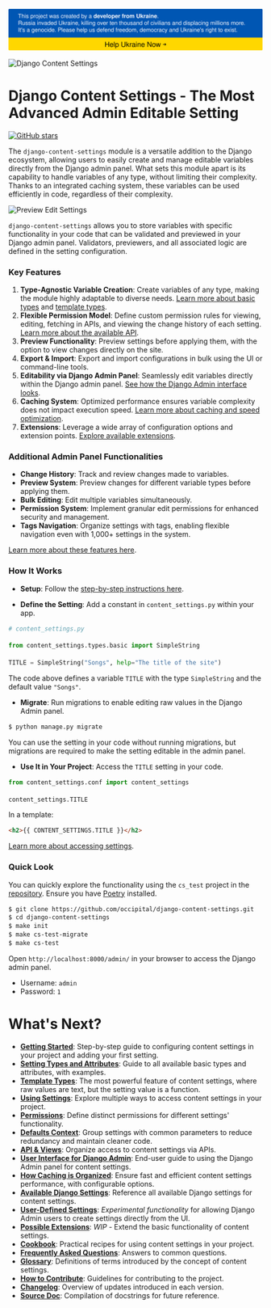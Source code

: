 [![Stand With Ukraine](https://raw.githubusercontent.com/vshymanskyy/StandWithUkraine/main/banner-direct-single.svg)](https://stand-with-ukraine.pp.ua)

![Django Content Settings](img/title.png)

# Django Content Settings - The Most Advanced Admin Editable Setting

[![GitHub stars](https://img.shields.io/github/stars/occipital/django-content-settings?style=social)](https://github.com/occipital/django-content-settings/stargazers)

The `django-content-settings` module is a versatile addition to the Django ecosystem, allowing users to easily create and manage editable variables directly from the Django admin panel. What sets this module apart is its capability to handle variables of any type, without limiting their complexity. Thanks to an integrated caching system, these variables can be used efficiently in code, regardless of their complexity.

![Preview Edit Settings](img/preview.gif)

`django-content-settings` allows you to store variables with specific functionality in your code that can be validated and previewed in your Django admin panel. Validators, previewers, and all associated logic are defined in the setting configuration.

### Key Features

1. **Type-Agnostic Variable Creation**: Create variables of any type, making the module highly adaptable to diverse needs. [Learn more about basic types](types.md) and [template types](template_types.md).
2. **Flexible Permission Model**: Define custom permission rules for viewing, editing, fetching in APIs, and viewing the change history of each setting. [Learn more about the available API](api.md).
3. **Preview Functionality**: Preview settings before applying them, with the option to view changes directly on the site.
4. **Export & Import**: Export and import configurations in bulk using the UI or command-line tools.
5. **Editability via Django Admin Panel**: Seamlessly edit variables directly within the Django admin panel. [See how the Django Admin interface looks](ui.md).
6. **Caching System**: Optimized performance ensures variable complexity does not impact execution speed. [Learn more about caching and speed optimization](caching.md).
7. **Extensions**: Leverage a wide array of configuration options and extension points. [Explore available extensions](extends.md).

### Additional Admin Panel Functionalities

- **Change History**: Track and review changes made to variables.
- **Preview System**: Preview changes for different variable types before applying them.
- **Bulk Editing**: Edit multiple variables simultaneously.
- **Permission System**: Implement granular edit permissions for enhanced security and management.
- **Tags Navigation**: Organize settings with tags, enabling flexible navigation even with 1,000+ settings in the system.

[Learn more about these features here](ui.md).

### How It Works

- **Setup**: Follow the [step-by-step instructions here](first.md).

- **Define the Setting**: Add a constant in `content_settings.py` within your app.

```python
# content_settings.py

from content_settings.types.basic import SimpleString

TITLE = SimpleString("Songs", help="The title of the site")
```

The code above defines a variable `TITLE` with the type `SimpleString` and the default value `"Songs"`.

- **Migrate**: Run migrations to enable editing raw values in the Django Admin panel.

```bash
$ python manage.py migrate
```

You can use the setting in your code without running migrations, but migrations are required to make the setting editable in the admin panel.

- **Use It in Your Project**: Access the `TITLE` setting in your code.

```python
from content_settings.conf import content_settings

content_settings.TITLE
```

In a template:

```html
<h2>{{ CONTENT_SETTINGS.TITLE }}</h2>
```

[Learn more about accessing settings](access.md).

### Quick Look

You can quickly explore the functionality using the `cs_test` project in the [repository](https://github.com/occipital/django-content-settings). Ensure you have [Poetry](https://python-poetry.org/) installed.

```bash
$ git clone https://github.com/occipital/django-content-settings.git
$ cd django-content-settings
$ make init
$ make cs-test-migrate
$ make cs-test
```

Open `http://localhost:8000/admin/` in your browser to access the Django admin panel.

- Username: `admin`
- Password: `1`

# What's Next?

- [**Getting Started**](first.md): Step-by-step guide to configuring content settings in your project and adding your first setting.
- [**Setting Types and Attributes**](types.md): Guide to all available basic types and attributes, with examples.
- [**Template Types**](template_types.md): The most powerful feature of content settings, where raw values are text, but the setting value is a function.
- [**Using Settings**](access.md): Explore multiple ways to access content settings in your project.
- [**Permissions**](permissions.md): Define distinct permissions for different settings' functionality.
- [**Defaults Context**](defaults.md): Group settings with common parameters to reduce redundancy and maintain cleaner code.
- [**API & Views**](api.md): Organize access to content settings via APIs.
- [**User Interface for Django Admin**](ui.md): End-user guide to using the Django Admin panel for content settings.
- [**How Caching is Organized**](caching.md): Ensure fast and efficient content settings performance, with configurable options.
- [**Available Django Settings**](settings.md): Reference all available Django settings for content settings.
- [**User-Defined Settings**](uservar.md): *Experimental functionality* for allowing Django Admin users to create settings directly from the UI.
- [**Possible Extensions**](extends.md): *WIP* - Extend the basic functionality of content settings.
- [**Cookbook**](cookbook.md): Practical recipes for using content settings in your project.
- [**Frequently Asked Questions**](faq.md): Answers to common questions.
- [**Glossary**](glossary.md): Definitions of terms introduced by the concept of content settings.
- [**How to Contribute**](contribute.md): Guidelines for contributing to the project.
- [**Changelog**](changelog.md): Overview of updates introduced in each version.
- [**Source Doc**](source.md): Compilation of docstrings for future reference.
